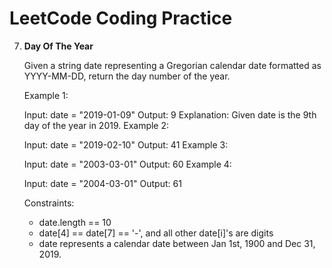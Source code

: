 # LeetCode Coding Practice

7.  **Day Of The Year**  <br />
  
    Given a string date representing a Gregorian calendar date formatted as YYYY-MM-DD, return the day number of the year.

    Example 1:

    Input: date = "2019-01-09"
    Output: 9
    Explanation: Given date is the 9th day of the year in 2019.
    Example 2:

    Input: date = "2019-02-10"
    Output: 41
    Example 3:

    Input: date = "2003-03-01"
    Output: 60
    Example 4:

    Input: date = "2004-03-01"
    Output: 61
    

    Constraints:

    -	date.length == 10
    -	date[4] == date[7] == '-', and all other date[i]'s are digits
    -	date represents a calendar date between Jan 1st, 1900 and Dec 31, 2019.
